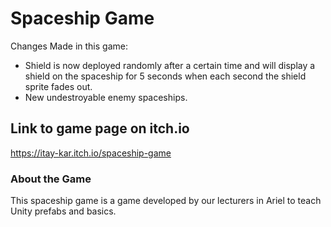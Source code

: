 # Spaceship Game

Changes Made in this game:

- Shield is now deployed randomly after a certain time and will display a shield on the spaceship for 5 seconds when each second the shield sprite fades out.
- New undestroyable enemy spaceships.

## Link to game page on itch.io

https://itay-kar.itch.io/spaceship-game

### About the Game

This spaceship game is a game developed by our lecturers in Ariel to teach Unity prefabs and basics.
